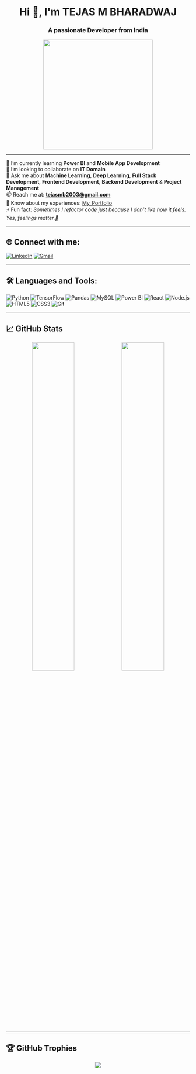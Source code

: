 <h1 align="center">Hi 👋, I'm TEJAS M BHARADWAJ</h1>
<h3 align="center">A passionate Developer from India</h3>

<p align="center">
  <img src="https://media.giphy.com/media/qgQUggAC3Pfv687qPC/giphy.gif" width="300" />
</p>

---

🌱 I’m currently learning **Power BI** and **Mobile App Development**  
👯 I’m looking to collaborate on **IT Domain**  
💬 Ask me about **Machine Learning**, **Deep Learning**, **Full Stack Development**, **Frontend Development**, **Backend Development** & **Project Management**  
📫 Reach me at: **tejasmb2003@gmail.com**  
📄 Know about my experiences: [My_Portfolio](https://tejasmb03portfolio.netlify.app/)  
⚡ Fun fact: *Sometimes I refactor code just because I don’t like how it feels. Yes, feelings matter.🙂*

---

## 🌐 Connect with me:

[![LinkedIn](https://img.shields.io/badge/-LinkedIn-blue?style=flat-square&logo=linkedin)](https://www.linkedin.com/in/tejas-m-bharadwaj-17103b27a/)
[![Gmail](https://img.shields.io/badge/-Gmail-D14836?style=flat-square&logo=gmail&logoColor=white)](mailto:tejasmb2003@gmail.com)

---

## 🛠️ Languages and Tools:

![Python](https://img.shields.io/badge/-Python-black?style=flat-square&logo=python)
![TensorFlow](https://img.shields.io/badge/-TensorFlow-black?style=flat-square&logo=tensorflow)
![Pandas](https://img.shields.io/badge/-Pandas-black?style=flat-square&logo=pandas)
![MySQL](https://img.shields.io/badge/-MySQL-black?style=flat-square&logo=mysql)
![Power BI](https://img.shields.io/badge/-PowerBI-F2C811?style=flat-square&logo=powerbi&logoColor=black)
![React](https://img.shields.io/badge/-React-black?style=flat-square&logo=react)
![Node.js](https://img.shields.io/badge/-Node.js-black?style=flat-square&logo=node.js)
![HTML5](https://img.shields.io/badge/-HTML5-black?style=flat-square&logo=html5)
![CSS3](https://img.shields.io/badge/-CSS3-black?style=flat-square&logo=css3)
![Git](https://img.shields.io/badge/-Git-black?style=flat-square&logo=git)

---

## 📈 GitHub Stats

<p align="center">
  <img src="https://github-readme-stats.vercel.app/api?username=tejasmb03&show_icons=true&theme=tokyonight" width="48%" />
  <img src="https://github-readme-streak-stats.herokuapp.com/?user=tejasmb03&theme=tokyonight" width="48%" />
</p>

---

## 🏆 GitHub Trophies

<p align="center">
  <img src="https://github-profile-trophy.vercel.app/?username=tejasmb03&theme=radical&row=1" />
</p>
